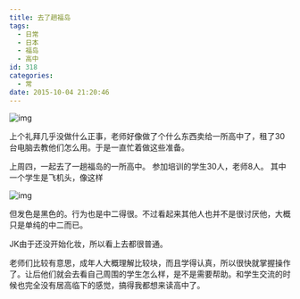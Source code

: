 ```yaml
---
title: 去了趟福岛
tags:
  - 日常
  - 日本
  - 福岛
  - 高中
id: 318
categories:
  - 常
date: 2015-10-04 21:20:46
---
```


![img](http://ww1.sinaimg.cn/large/6f7d1cdfgw1ewpf1pb5gwj20e70bktb4.jpg)

上个礼拜几乎没做什么正事，老师好像做了个什么东西卖给一所高中了，租了30台电脑去教他们怎么用。于是一直忙着做这些准备。

上周四，一起去了一趟福岛的一所高中。 参加培训的学生30人，老师8人。 其中一个学生是飞机头，像这样

![img](http://ww1.sinaimg.cn/large/6f7d1cdfgw1ewpf2lj9txj206709pwf8.jpg)

但发色是黑色的。行为也是中二得很。不过看起来其他人也并不是很讨厌他，大概只是单纯的中二而已。

JK由于还没开始化妆，所以看上去都很普通。

老师们比较有意思，成年人大概理解比较块，而且学得认真，所以很快就掌握操作了。让后他们就会去看自己周围的学生怎么样，是不是需要帮助。和学生交流的时候也完全没有居高临下的感觉，搞得我都想来读高中了。